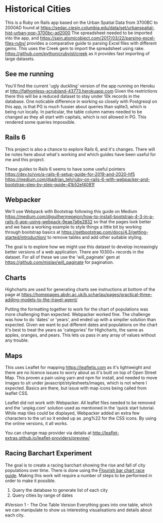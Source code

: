 # Historical Cities 

This is a Ruby on Rails app based on the Urban Spatial Data from 3700BC to 2000AD found at https://sedac.ciesin.columbia.edu/data/set/urbanspatial-hist-urban-pop-3700bc-ad2000 The spreadsheet needed to be imported into the app, and https://spin.atomicobject.com/2017/03/22/parsing-excel-files-ruby/ provides a comparative guide to parsing Excel files with different gems. This uses the Creek gem to import the spreadsheet using rake. https://github.com/pythonicrubyist/creek as it provides fast importing of large datasets.

## See me running
You'll find the current 'ugly duckling' version of the app running on Heroku at http://fathomless-scrubland-43773.herokuapp.com Given the restrictions there this will be a reduced dataset to stay under 10k records in the database. One noticable difference in working so closely with Postgresql on this app, is that PG is much fussier about queries than sqlite3, which is being run locally. In particular, the table column names needed to be changed as they all start with capitals, which is not allowed in PG. This rendered some queries impossible.

## Rails 6
This project is also a chance to explore Rails 6, and it's changes. There will be notes here about what's working and which guides have been useful for me and this project. 

These guides to Rails 6 seems to have some useful pointers
https://dev.to/vvo/a-rails-6-setup-guide-for-2019-and-2020-hf5 
https://medium.com/@adrian_teh/ruby-on-rails-6-with-webpacker-and-bootstrap-step-by-step-guide-41b52ef4081f 

## Webpacker
We'll use Webpack with Bootstrap following this guide on Medium https://medium.com/@guilhermepejon/how-to-install-bootstrap-4-3-in-a-rails-6-app-using-webpack-9eae7a6e2832 so that the pages look better and we have a working example to style things a little bit by working through bootstrap basics at https://getbootstrap.com/docs/4.3/getting-started/introduction/ to remove tables and add other suitable styling. 

The goal is to explore how we might use this dataset to develop increasingly better versions of a web application. There are 10300+ records in the dataset.
For all of these we use the 'will_paginate' gem at https://github.com/mislav/will_paginate for pagination.

## Charts
Highcharts are used for generating charts
see instructions at bottom of the page at
https://homepages.abdn.ac.uk/b.scharlau/pages/practical-three-adding-models-to-the-travel-agent/ 

Putting the formatting together to work for the chart of populations was more challenging than expected. Webpacker worked fine. The challenge was how to do 'dates' or 'years', and ended up with a simplier solution than expected. Given we want to put different dates and populations on the chart it's best to treat the years as 'categories' for Highcharts, the same as apples, oranges, and pears. This lets us pass in any array of values without any trouble.

## Maps
This uses Leaflet for mapping https://leafletjs.com as it's lightweight and there are no licence issues to worry about as it's built on top of Open Street Map. This proven a pain using yarn and npm for install, and needed to move images to sit under javascript/stylesheets/images, which is not where I expected. Basics are there, but issue with map icons being called from leaflet CSS.

Leaflet did not work with Webpacker. All leaflet files needed to be removed and the 'unpkg.com' solution used as mentioned in the 'quick start tutorial. While map tiles could be displayed, Webpacker added an extra few characters to the url so it ended up as .png%22 for the CSS icons. By using the online versions, it all works.

You can change map provider via details at http://leaflet-extras.github.io/leaflet-providers/preview/ 

## Racing Barchart Experiment
The goal is to create a racing barchart showing the rise and fall of city populations over time. There is done using the [Flourish bar chart race guide](https://app.flourish.studio/@flourish/bar-chart-race#guide). Making this work will require a number of steps to be performed in order to make it possible.
1. Query the database to generate list of each city
2. Query cities by range of dates

#Version 1 - The One Table Version
Everything goes into one table, which we can manipulate to show us interesting visualisations and details about each city.



